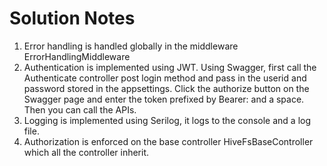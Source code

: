 # Solution Notes
1. Error handling is handled globally in the middleware ErrorHandlingMiddleware
1. Authentication is implemented using JWT.  Using Swagger, first call the Authenticate controller post login method and pass in the 
userid and password stored in the appsettings. Click the authorize button on the Swagger page and enter the token 
prefixed by Bearer: and a space.  Then you can call the APIs.
1. Logging is implemented using Serilog, it logs to the console and a log file.
1. Authorization is enforced on the base controller HiveFsBaseController which all the controller inherit.
